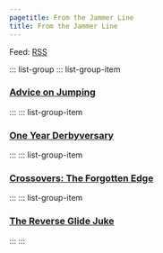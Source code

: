 ```yaml
---
pagetitle: From the Jammer Line
title: From the Jammer Line
---
```


Feed: [RSS](feed.xml)

::: list-group
::: list-group-item
### [Advice on Jumping](/draft/Jumps.html)
:::
::: list-group-item
### [One Year Derbyversary](/draft/Derbyversary.html)
:::
::: list-group-item
### [Crossovers: The Forgotten Edge](/draft/2020-08-03-Crossovers-Forgotten-Edge.html)
:::
::: list-group-item
### [The Reverse Glide Juke](/draft/2020-06-13-Reverse-Glide-Juke.html)
:::
:::
